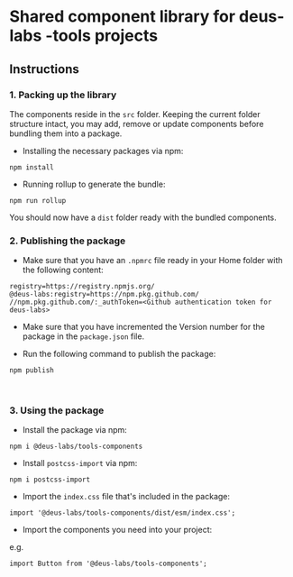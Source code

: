 # Shared component library for deus-labs -tools projects

## Instructions
### 1. Packing up the library 

The components reside in the `src` folder. Keeping the current folder structure intact, you may add, remove or update components before bundling them into a package.

- Installing the necessary packages via npm:

```
npm install
```

- Running rollup to generate the bundle:

```
npm run rollup
```

You should now have a `dist` folder ready with the bundled components.
<br>

### 2. Publishing the package
- Make sure that you have an `.npmrc` file ready in your Home folder with the following content:
```
registry=https://registry.npmjs.org/
@deus-labs:registry=https://npm.pkg.github.com/
//npm.pkg.github.com/:_authToken=<Github authentication token for deus-labs>
```
- Make sure that you have incremented the Version number for the package in the `package.json` file.

- Run the following command to publish the package:

```
npm publish
```
<br>

### 3. Using the package


- Install the package via npm:

```
npm i @deus-labs/tools-components
```
- Install ``postcss-import`` via npm:

```
npm i postcss-import
```
- Import the ``index.css`` file that's included in the package:
```
import '@deus-labs/tools-components/dist/esm/index.css';
```
- Import the components you need into your project:

e.g.
```
import Button from '@deus-labs/tools-components';
```



